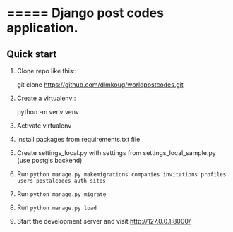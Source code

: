 =====
Django  post codes  application.
=====

Quick start
-----------

1. Clone repo  like this::

      git clone  https://github.com/dimkoug/worldpostcodes.git

2. Create a virtualenv::

    python -m venv venv

3. Activate virtualenv

4. Install packages from requirements.txt file


5. Create settings_local.py with settings from settings_local_sample.py (use postgis backend)

6. Run `python manage.py makemigrations companies invitations profiles users postalcodes auth sites`

7. Run `python manage.py migrate`

7. Run `python manage.py load`

8. Start the development server and visit http://127.0.0.1:8000/
